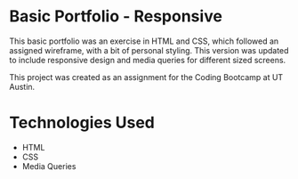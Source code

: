 # Basic Portfolio - Responsive

This basic portfolio was an exercise in HTML and CSS, which followed an assigned wireframe, with a bit of personal styling. This version was updated to include responsive design and media queries for different sized screens.

This project was created as an assignment for the Coding Bootcamp at UT Austin.

# Technologies Used

- HTML
- CSS
- Media Queries